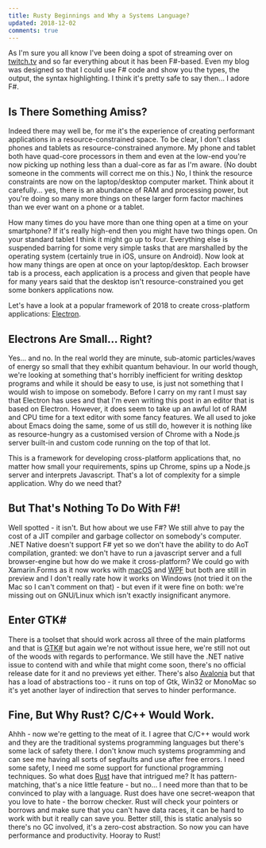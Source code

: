 ```yaml
---
title: Rusty Beginnings and Why a Systems Language?
updated: 2018-12-02
comments: true
---
```


As I'm sure you all know I've been doing a spot of streaming over on [twitch.tv](https://twitch.tv/garethhubball) and so far everything about it has been F#-based. Even my blog was designed so that I could use F# code and show you the types, the output, the syntax highlighting. I think it's pretty safe to say then... I adore F#.

## Is There Something Amiss?

Indeed there may well be, for me it's the experience of creating performant applications in a resource-constrained space. To be clear, I don't class phones and tablets as resource-constrained anymore. My phone and tablet both have quad-core processors in them and even at the low-end you're now picking up nothing less than a dual-core as far as I'm aware. (No doubt someone in the comments will correct me on this.) No, I think the resource constraints are now on the laptop/desktop computer market. Think about it carefully... yes, there is an abundance of RAM and processing power, but you're doing so many more things on these larger form factor machines than we ever want on a phone or a tablet.

How many times do you have more than one thing open at a time on your smartphone? If it's really high-end then you might have two things open. On your standard tablet I think it might go up to four. Everything else is suspended barring for some very simple tasks that are marshalled by the operating system (certainly true in iOS, unsure on Android). Now look at how many things are open at once on your laptop/desktop. Each browser tab is a process, each application is a process and given that people have for many years said that the desktop isn't resource-constrained you get some bonkers applications now.

Let's have a look at a popular framework of 2018 to create cross-platform applications: [Electron](https://github.com/electron/electron).

## Electrons Are Small... Right?

Yes... and no. In the real world they are minute, sub-atomic particles/waves of energy so small that they exhibit quantum behaviour. In our world though, we're looking at something that's horribly inefficient for writing desktop programs and while it should be easy to use, is just not something that I would wish to impose on somebody. Before I carry on my rant I must say that Electron has uses and that I'm even writing this post in an editor that is based on Electron. However, it does seem to take up an awful lot of RAM and CPU time for a text editor with some fancy features. We all used to joke about Emacs doing the same, some of us still do, however it is nothing like as resource-hungry as a customised version of Chrome with a Node.js server built-in and custom code running on the top of that lot.

This is a framework for developing cross-platform applications that, no matter how small your requirements, spins up Chrome, spins up a Node.js server and interprets Javascript. That's a lot of complexity for a simple application. Why do we need that?

## But That's Nothing To Do With F#!

Well spotted - it isn't. But how about we use F#? We still ahve to pay the cost of a JIT compiler and garbage collector on somebody's computer. .NET Native doesn't support F# yet so we don't have the ability to do AoT compilation, granted: we don't have to run a javascript server and a full browser-engine but how do we make it cross-platform? We could go with Xamarin.Forms as it now works with [macOS](https://blog.xamarin.com/preview-bringing-macos-to-xamarin-forms/) and [WPF](https://docs.microsoft.com/en-us/xamarin/xamarin-forms/platform/wpf) but both are still in preview and I don't really rate how it works on Windows (not tried it on the Mac so I can't comment on that) - but even if it were fine on both: we're missing out on GNU/Linux which isn't exactly insignificant anymore.

## Enter GTK#

There is a toolset that should work across all three of the main platforms and that is [GTK#](https://www.mono-project.com/docs/gui/gtksharp/) but again we're not without issue here, we're still not out of the woods with regards to performance. We still have the .NET native issue to contend with and while that might come soon, there's no official release date for it and no previews yet either. There's also [Avalonia](http://avaloniaui.net/) but that has a load of abstractions too - it runs on top of Gtk, Win32 or MonoMac so it's yet another layer of indirection that serves to hinder performance.

## Fine, But Why Rust? C/C++ Would Work.

Ahhh - now we're getting to the meat of it. I agree that C/C++ would work and they are the traditional systems programming languages but there's some lack of safety there. I don't know much systems programming and can see me having all sorts of segfaults and use after free errors. I need some safety, I need me some support for functional programming techniques. So what does [Rust](https://www.rust-lang.org/) have that intrigued me? It has pattern-matching, that's a nice little feature - but no... I need more than that to be convinced to play with a language. Rust does have one secret-weapon that you love to hate - the borrow checker. Rust will check your pointers or borrows and make sure that you can't have data races, it can be hard to work with but it really can save you. Better still, this is static analysis so there's no GC involved, it's a zero-cost abstraction. So now you can have performance and productivity. Hooray to Rust!